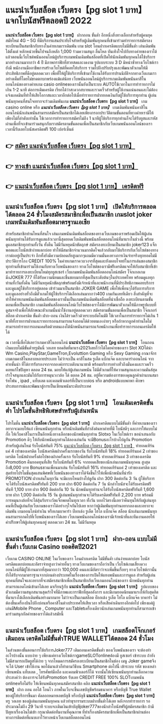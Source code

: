 # แนะนําเว็บสล็อต เว็บตรง【pg slot 1 บาท】  แจกโบนัสฟรีตลอดปี 2022

**แนะนําเว็บสล็อต เว็บตรง【pg slot 1 บาท】** ฝากถอน ขั้นต่ำ  อีกหนึ่งสิ่งทางเลือกสำหรับผู้คนยุคสมัยใหม่ 4G – 5G ที่มีบริการแสนประทับใจสำหรับผู้เดิมพันทุกคนที่เข้ามาร่วมทำรายการสมัครลงทะเบียนเป็นสมาชิกกับทางในค่ายเกมเราเดิมพัน เกม slot  โอนฝากเครดิตแบบไม่มีขั้นต่ำ เล่นเดิมพันได้ตั้งแต่ หลักหน่วยขึ้นไปจนถึงหลัก 1,000 ร่วมความสนุก ลื่นไหล บันเทิงใจไปกับทางค่ายของเราได้แล้วตอนนี้เว็บไซต์พนันออนไลน์ผู้บริการเกมพนันเดิมพันสล็อตที่เปิดให้นักเดิมพันทุกคนได้ใช้บริการมาอย่างนานมากกว่า 4 ปี มีภาพกราฟิกที่สวยสดและงดงาม รูปแบบระบบ 3 D
มิหนำซ้ำทางเว็บไซต์เรายังมี พนักงานมืออาชีพการสร้างเว็บไซต์ที่คอยให้บริการ  รวมไปถึงปรับปรุงและพัฒนาตัวเกมให้มีประสิทธิภาพที่ดีอยู่ตลอดเวลา เพื่อที่ให้ผู้ใช้บริการที่เข้ามาใช้งานได้รับการปรนนิบัติจากทางเว็บเกมเราอย่างเต็มที่โดยไม่ขาดตกบกพร่องแม้แต่น้อย เว็บพนันออนไลน์ผู้บริการเกมเดิมพันพนันคาสิโนออนไลน์ของทางค่ายเกม casio onlineของเรานั้นยังเป็นระบบ AUTOใช้เวลาในการทำรายการไม่เกิน 1-2 นาที ต่อการเติมเครดิต เรียกได้ว่าสะดวกสบายและรวดเร็วสำหรับผู้ใช้งานแน่นอนและไม่ต้องแจ้งแอดมินที่ทำให้เสียโอกาสและเวลาอีกต่อไปเมื่อทำรายการฝากยอดเงินกับผู้ใช้บริการทุกท่าน
ผู้เล่นพนันทุกคนที่สนใจอยากจะร่วมเดิมพันเกม **แนะนําเว็บสล็อต เว็บตรง【pg slot 1 บาท】** เกม casino online หรือ ***แนะนําเว็บสล็อต เว็บตรง【pg slot 1 บาท】*** เกมเดิมพันพนันคาสิโนออนไลน์นักเล่นพนันสามารถสมัครเป็นสมาชิกได้เลยเพียงกรอกประวัติตามขั้นตอนที่ทางค่ายเรามีให้เพียงไม่กี่ลำดับเท่านั้น ใช้เวลาการทำรายการสมัครไม่ถึง 1 นาทีผู้ใช้บริการทุกท่านก็จะได้รับยูสและรหัสผ่านเพื่อที่จะเข้ามาร่วมสนุกกับเราสมัครตามขั้นตอนเพื่อเป็นสมาชิกกับเว็บเกมพนันออนไลน์ของเราเวลานี้รับเลยโบนัสเครดิตฟรี 100 เปอร์เซ็นต์

## 👉 [สมัคร แนะนําเว็บสล็อต เว็บตรง【pg slot 1 บาท】](https://archa888.com/)
## 👉 [ทางเข้า แนะนําเว็บสล็อต เว็บตรง【pg slot 1 บาท】](https://archa888.com/)
## 👉 [แนะนําเว็บสล็อต เว็บตรง【pg slot 1 บาท】 เครดิตฟรี](https://archa888.com/)

## แนะนําเว็บสล็อต เว็บตรง【pg slot 1 บาท】 เปิดให้บริการตลอด ได้ตลอด 24 ชั่วโมงสมัครสมาชิกเพื่อเป็นสมาชิก เกมslot joker เกมพนันเดิมพันสล็อตมาตรฐานเอเชีย

สำหรับสมาชิกท่านไหนที่สนใจ เล่นเกมพนันเดิมพันสล็อตของทางเว็บเกมของเราพร้อมเปิดให้ผู้เล่นพนันทุกท่านได้รับการดูแลแล้วเวลานี้สุดยอดเว็บเดิมพันพนันสล็อตออนไลน์ที่มาแรงในช่วงนี้ พร้อมดูแลสมาชิกทุกท่านทั้งวัน ทั้งคืน ไม่มีวันหยุดนักขัตฤกษ์ สมัครลงทะเบียนเป็นสมาชิก joker123 แจ็กพอตและโบนัสเข้าง่ายแตกบ่อย ทำให้มีสมาชิกจำนวนมากติดใจแล้วกลับมาใช้บริการกับเว็บไซต์ของทางเราต่ออยู่เป็นประจำ อีกทั้งยังมีความปลอดภัยสูงมากๆแถมมีความมั่นคงทางการเงินจ่ายจริงทุกยอดไม่มีประวัติการโกง CREDIT 100% ในค่ายเกมเราควบวงจรที่สุดและยังตอบโจทย์ในการเล่นของสมาชิกทุกท่านที่เข้ามาร่วมใช้งานกับทางเว็บพนันของเรา
ทางเว็บไซต์ของเรามีฟรีเครดิตแจกให้กับสมาชิกที่เข้ามาทำรายการลงทะเบียนใหม่ทุกยูสเซอร์ เว็บเกมพนันเดิมพันสล็อตออนไลน์สมัคร โจ๊กเกอเกมมิ่งJOKER 777 ที่ได้รับความนิยมและชื่นชอบมากที่สุดเป็นระดับต้นๆในประเทศไทย พร้อมดูแลทุกท่านทั้งวันทั้งคืน ไม่มีวันหยุดนักขัตฤกษ์พร้อมยังมีเจ้าหน้าที่และพนักงานที่มีประสิทธิภาพคอยบริการและดูแลผู้ใช้บริการอยู่ตลอด เข้าร่วมมาเป็นสมาชิก JOKER GAME เพื่อให้เพื่อนๆได้รับการบริการและดูแลอย่างทั่วถึงมีตัวเกมให้ผู้ใช้บริการได้เลือกเล่นมากกว่า400 เกมกันเลยทีเดียว
สิ่งสำคัญที่จะทำให้ค่ายเกมพนันเดิมพันสล็อตของเรานั้นเป็นเกมพนันเดิมพันสล็อตที่น่าเชื่อถือ ลงทะเบียนตามขั้นตอนเพื่อเป็นสมาชิก  เกมเดิมพันสล็อตออนไลน์เว็บไซต์ของเราได้มีการพัฒนาตัวเกมให้มีภาพรูปแบบที่ดูสมจจริงเพื่อให้ลักษณะตัวเกมนั้นน่าใช้งานอยู่ตลอดเวลา สมัครตามขั้นตอนเพื่อเป็นสมาชิก โจ๊กเกอร์สล็อต ฝากเครดิต ขั้นต่ำ ฝาก-ถอน เงินได้รวดเร็วด้วยระบบอัตโนมัติ ใช้เวลาในการทำรายการไม่เกิน 1 นาทีทั้งรายการฝากและรายการถอนสามารถแจ้งถอนได้ด้วยตนเองง่ายๆ หรือถ้าหากลูกค้าท่านใดไม่สามารถทำรายการถอนเคดริตด้วยตนเองได้นักพนันสามารถแจ้งพนักงานเพื่อทำรายการถอนเครดิตให้ได้

ณ เวลานี้เชื่อได้เลยว่าเกมคาสิโนออนไลน์ **แนะนําเว็บสล็อต เว็บตรง【pg slot 1 บาท】** โอนถอนเงินแบบไม่มีขั้นต่ำทรูมันนี่ วอเลท ยอดฮิตที่มาแรง2021เลยก็ว่าได้โดยค่ายของเรา Slot XOได้นำ  Wm Casino,PlayStar,GameTron,Evoluttion Gaming หรือ Sexy Gaming อาณาจักรเกมเกมคาสิโนหลากหลายประเภท ไม่ว่าจะเป็น คาสิโนสด รูเล็ต แบ็กแจ๊ค และบาคาร่าออนไลน์ จากค่ายชั้นนำ ที่ได้การรับรองจากจากองค์กรระบดับนานาชาติ พร้อมบริการอย่างทั่วถึงมั่นคงและรวดเร็วคอยแก้ไขปัญหา ตลอด 24 ชม. มอบให้แก่ผู้เล่นเกมพนัน ได้มีตัวเกมที่ให้ความสนุกและความมันส์สุดเร้าใจสนุกและมันไปกับการหมุนวงวล้อ ได้ ตลอด 24 ชม. อยู่ที่ความต้องการของคุณลูกค้าผ่านบนสมาร์ทโฟน , ipad , แท็บเลต และคอมพิวเตอร์ที่เป็นระบบios หรือ androidแบบพกพา ศึกษาประสบการณ์และพัฒนาสู่การเป็นเซียนพนันระดับประเทศ

## แนะนําเว็บสล็อต เว็บตรง【pg slot 1 บาท】 โอนเติมเครดิตขั้นต่ำ โปรโมชั่นสิทธิพิเศษสำหรับผู้เล่นพนัน

โปรโมชั่น **แนะนําเว็บสล็อต เว็บตรง【pg slot 1 บาท】** ฝากเครดิตแบบไม่มีขั้นต่ำ ที่ค่ายเกมของเราอยากจะมอบให้แก่  เซียนพนันทุกท่าน หรือนักเดิมพันที่กำลังค้นหาค่ายที่มี โบนัสดีๆ และการให้แบบไม่กั๊ก ให้เว็บคาสิโนเราเป็นอีกหนึ่งทางเลือกของนักพนันทุกท่าน Slotxo ในเว็บไซต์เรา ขอนำเสนอกับ Promotion ดีๆ ให้กับนักพนันทุกท่านได้ลองเล่นกัน จะมีBonusอะไรบ้างไปดูกัน
 Promotion สำหรับผู้เล่นใหม่ รับโบนัสทันที 75% [แนะนําเว็บสล็อต เว็บตรง【pg slot 1 บาท】](https://archa888.com/) ทำยอดเทิร์นแค่ 4 เท่าของเครดิต
โบนัสเครดิตฝากครั้งแรกของวัน รับโบนัสทันที 18% ทำยอดเทิร์นแค่ 2 เท่าของเครดิต
โบนัสฝากครั้งต่อไปของฝากครั้งแรก รับโบนัสทันที 9% ทำยอดเทิร์นแค่ 3 เท่าของเครดิต
 Promotion คืนยอดทุนที่เสีย รับโบนัสทันที 6% จากยอดเสียของนักเล่นเกมพนันทุกคน สูงสุดถึง8,000 บาท
Bonusชวนเพื่อนมาเล่น รับโบนัสทันที 16% ทำยอดเทิร์นแค่ 2 เท่าของเครดิต
และสุดท้ายโปรโมชั่นสุดแสนพิศษที่เว็บพนันของทางเราได้จัดขึ้นไว้ให้เพื่อนักพนันที่น่ารัก  PROMOTION ฝากเล่นในทุกวัน จะมีแบบไหนบ้างไปดูกัน
ฝาก 300 ติดต่อกัน 3 วัน ผู้ใช้บริการจะได้รับโบนัสเครดิตฟรีทันที 200 บาท
ฝาก 600 ติดต่อกัน 7 วัน นักล่าโบนัสจะได้รับเครดิตฟรีทันที 1,100 บาท
ฝาก 900 ติดต่อกัน 10 วัน นักพนันทุกท่านจะได้รับโบนัสเครดิตฟรีทันที 1,600 บาท
ฝาก 1,000 ติดต่อกัน 15 วัน ผู้เล่นพนันทุกท่านจะได้รับเครดิตฟรีทันที 2,200 บาท
พร้อมมีการหมุนกงล้อที่จะได้ลุ้นรับรางวัลแจ็กพอตในทุกเวลา ทั้งวัน บอกไว้ตรงนี้เลยว่าคืนทุนให้กับผู้เล่นทุกคนที่เป็นผู้เล่นกับเว็บเกมของเราได้อย่างจุใจกันไปเลย หากว่าผู้เดิมพันทุกท่านอยากลองและอยากจะเดิมพัน เกมออนไลน์ทำเงิน หรือเกมบาคาร่า ป๊อกเด้ง รูเล็ต ไฮโล แบ็กแจ๊ค สล็อต นักเล่นเกมพนันทุกคนสามารถกดไปที่เว็บพนันของเราได้เลย เว็บเกมพนันออนไลน์ของเรามีเจ้าหน้าที่และทีมงานคอยให้คำปรึกษาให้ผู้เล่นทุกคนอยู่ ตลอดเวลา 24 ชม. ไม่มีวันหยุด

## แนะนําเว็บสล็อต เว็บตรง【pg slot 1 บาท】 ฝาก-ถอน แบบไม่มีขั้นต่ำ  เว็บเกม Casino ยอดฮิตปี2021

เว็บเกม CASINO ONLINE ในเว็บของเรา โอนฝากเครดิต ไม่มีขั้นต่ำ เล่นง่ายแตกบ่อย โบนัสเครดิตแตกบ่อยและอัตราจ่ายสูงกว่าค่ายอื่นๆ ทางเว็บเกมของเราถือว่าเป็น เว็บไซต์เกมเสี่ยงดวงออนไลน์ที่มีผู้ใช้งานมากที่สุดมากกว่า 100,000 คนและมีอัตราว่าจะเพิ่มขึ้นเรื่อยๆ ทางเว็บไซต์เรานั้นยังได้รับจากมาตราฐานจากบ่อนต่างประเทศในเรื่องของการเปิดให้แทงพนันและการดูแล สำหรับผู้เล่นทุกคนที่สนใจและอยากที่จะสมัครสมาชิกเพื่อเป็นสมาชิกกับเว็บเกมออนไลน์ของเรา นักพนันทุกท่านสามารถแอดไลน์เข้ามาได้เลย
	มาเรียนรู้กับ **แนะนําเว็บสล็อต เว็บตรง【pg slot 1 บาท】** รูปแบบของตัวเกมมีความสนุกสนานสุดเร้าใจที่มีภาพและกราฟิกที่สุดอลังการ และมีเกมยอดนิยมมาแรงให้กับสุดฮิตที่มาแรงได้เลือกเดิมพันอย่างมากมาย  ไม่ว่าจะเป็นเกมสล็อต ป๊อกเด้ง รูเล็ต ไฮโล แบ็กแจ๊ค บาคาร่า ไม่ต้องขึ้นเครื่องบินไปถึงบ่อนหรือคาสิโนต่างประเทศให้เสียเวลา หรือเสียค่าเดินทางอีกต่อไป เพียงแค่ผู้เล่นมีMobile Phone , Computer และTabletเครื่องเดียวนักเล่นเกมพนันทุกท่านก็สามารถเข้ามาร่วมสนุกกัลค่ายของเราได้แล้วสมัยนี้

## แนะนําเว็บสล็อต เว็บตรง【pg slot 1 บาท】 เกมสล็อตโจ๊กเกอร์เติมถอน เครดิตไม่มีขั้นต่ำTRUE WALLETได้ตลอด 24 ชั่วโมง

ในส่วนของขั้นตอนการใช้บริการJoker777 เติมถอนเครดิตขั้นต่ำ ของเว็บพนันของเรา จะต้องทำอะไรบ้างนั้น แบบง่าย ๆ เพียงแค่ทางเว็บไซต์เราgameSLOTonlineต้องมี ยูสเซอร์ เข้าระบบ ถ้ายังไม่มีสามารถเปิดยูสได้ง่าย ๆ จากโหมดการสมัครลงทะเบียนเป็นสมาชิกในช่อง เมนู Joker gameจึงจะได้ User เข้าใช้งาน พอได้มาแล้วก็ทำตามวิธีบน Smartphone  ต่อไปนี้
เข้าระบบ รหัส  ของเหล่าเซียนพนัน แท็บเลต , โทรศัพท์มือถือ และคอมพิวเตอร์ก็ได้
จากนั้นให้เซียนพนันทุกท่านเลือกความประสงค์ว่า ต้องการจะได้รับPromotion รับเลย CREDIT FREE 100% SLOTเกมพนัน onlineหรือไม่รับ
ให้เซียนพนันทุกคนสมัครสมาชิก คลิก **แนะนําเว็บสล็อต เว็บตรง【pg slot 1 บาท】** ฝาก ถอน ออโต้ โอนไว ภาพในเว็บจะขึ้นเลขบัญชีพร้อมธนาคาร หรือบัญชี True Wallet ของผู้ให้บริการขึ้นมา
คัดลอกหมายเลขบัญชี หรือบัญชี **แนะนําเว็บสล็อต เว็บตรง【pg slot 1 บาท】** ทรู วอเลท ของผู้เล่นเกมพนันทุกคน แล้วทำธุรกรรมระบบฝากขั้นต่ำได้เลย
หลังจากทำรายการ รอประมาณไม่ถึง 29 วินาที ระบบจะเติมเงินเข้าบัญชีjoker777ของนักล่าโบนัสฟรีผู้สมัครสมาชิก
ถ้ามีปัญหาเรื่องเงินไม่เข้า กรุณาติดต่อทีมงานที่คุณภาพ ที่ทำเรื่องสมัครสมาชิกเพื่อเป็นสมาชิกผ่านช่องทางการติดต่อที่แนบเอาไว้ทางหน้าเว็บเกมสล็อตออนไลน์


